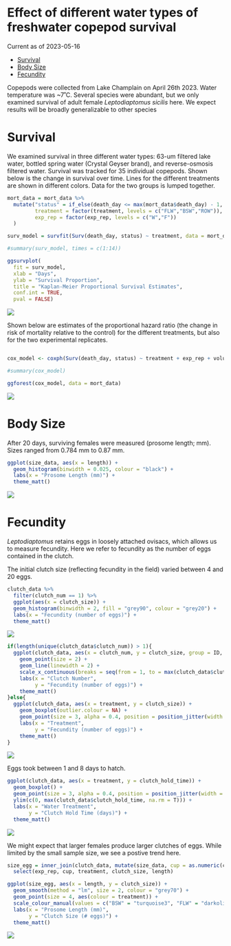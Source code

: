 Effect of different water types of freshwater copepod survival
================
Current as of 2023-05-16

- <a href="#survival" id="toc-survival">Survival</a>
- <a href="#body-size" id="toc-body-size">Body Size</a>
- <a href="#fecundity" id="toc-fecundity">Fecundity</a>

Copepods were collected from Lake Champlain on April 26th 2023. Water
temperature was \~7˚C. Several species were abundant, but we only
examined survival of adult female *Leptodiaptomus sicilis* here. We
expect results will be broadly generalizable to other species

# Survival

We examined survival in three different water types: 63-um filtered lake
water, bottled spring water (Crystal Geyser brand), and reverse-osmosis
filtered water. Survival was tracked for 35 individual copepods. Shown
below is the change in survival over time. Lines for the different
treatments are shown in different colors. Data for the two groups is
lumped together.

``` r
mort_data = mort_data %>%  
  mutate("status" = if_else(death_day <= max(mort_data$death_day) - 1, 1, 0),
         treatment = factor(treatment, levels = c("FLW","BSW","ROW")),
         exp_rep = factor(exp_rep, levels = c("W","F"))
  )

surv_model = survfit(Surv(death_day, status) ~ treatment, data = mort_data)

#summary(surv_model, times = c(1:14))

ggsurvplot(
  fit = surv_model,
  xlab = "Days",
  ylab = "Survival Proportion",
  title = "Kaplan-Meier Proportional Survival Estimates",
  conf.int = TRUE,
  pval = FALSE)
```

<img src="../Figures/markdown/surv-plot-1.png" style="display: block; margin: auto;" />

Shown below are estimates of the proportional hazard ratio (the change
in risk of mortality relative to the control) for the different
treatments, but also for the two experimental replicates.

``` r

cox_model <- coxph(Surv(death_day, status) ~ treatment + exp_rep + volume, data = mort_data)

#summary(cox_model)

ggforest(cox_model, data = mort_data)
```

<img src="../Figures/markdown/cox-model-1.png" style="display: block; margin: auto;" />

# Body Size

After 20 days, surviving females were measured (prosome length; mm).
Sizes ranged from 0.784 mm to 0.87 mm.

``` r
ggplot(size_data, aes(x = length)) + 
  geom_histogram(binwidth = 0.025, colour = "black") + 
  labs(x = "Prosome Length (mm)") + 
  theme_matt()
```

<img src="../Figures/markdown/unnamed-chunk-1-1.png" style="display: block; margin: auto;" />

# Fecundity

*Leptodiaptomus* retains eggs in loosely attached ovisacs, which allows
us to measure fecundity. Here we refer to fecundity as the number of
eggs contained in the clutch.

The initial clutch size (reflecting fecundity in the field) varied
between 4 and 20 eggs.

``` r
clutch_data %>% 
  filter(clutch_num == 1) %>%  
  ggplot(aes(x = clutch_size)) +
  geom_histogram(binwidth = 2, fill = "grey90", colour = "grey20") + 
  labs(x = "Fecundity (number of eggs)") + 
  theme_matt()
```

<img src="../Figures/markdown/unnamed-chunk-2-1.png" style="display: block; margin: auto;" />

``` r
if(length(unique(clutch_data$clutch_num)) > 1){
  ggplot(clutch_data, aes(x = clutch_num, y = clutch_size, group = ID, colour = treatment)) + 
    geom_point(size = 2) + 
    geom_line(linewidth = 2) + 
    scale_x_continuous(breaks = seq(from = 1, to = max(clutch_data$clutch_num))) + 
    labs(x = "Clutch Number", 
         y = "Fecundity (number of eggs)") + 
    theme_matt()
}else{
  ggplot(clutch_data, aes(x = treatment, y = clutch_size)) + 
    geom_boxplot(outlier.colour = NA) + 
    geom_point(size = 3, alpha = 0.4, position = position_jitter(width = 0.05, height = 0)) + 
    labs(x = "Treatment", 
         y = "Fecundity (number of eggs)") + 
    theme_matt()
}
```

<img src="../Figures/markdown/unnamed-chunk-3-1.png" style="display: block; margin: auto;" />

Eggs took between 1 and 8 days to hatch.

``` r
ggplot(clutch_data, aes(x = treatment, y = clutch_hold_time)) + 
  geom_boxplot() + 
  geom_point(size = 3, alpha = 0.4, position = position_jitter(width = 0.05, height = 0)) + 
  ylim(c(0, max(clutch_data$clutch_hold_time, na.rm = T))) + 
  labs(x = "Water Treatment", 
       y = "Clutch Hold Time (days)") + 
  theme_matt()
```

<img src="../Figures/markdown/unnamed-chunk-4-1.png" style="display: block; margin: auto;" />

We might expect that larger females produce larger clutches of eggs.
While limited by the small sample size, we see a postive trend here.

``` r
size_egg = inner_join(clutch_data, mutate(size_data, cup = as.numeric(cup)), by = c("exp_rep", "cup", "treatment", "volume")) %>% 
  select(exp_rep, cup, treatment, clutch_size, length)

ggplot(size_egg, aes(x = length, y = clutch_size)) + 
  geom_smooth(method = "lm", size = 2, colour = "grey70") + 
  geom_point(size = 4, aes(colour = treatment)) + 
  scale_colour_manual(values = c("BSW" = "turquoise3", "FLW" = "darkolivegreen3")) + 
  labs(x = "Prosome Length (mm)", 
       y = "Clutch Size (# eggs)") + 
  theme_matt()
```

<img src="../Figures/markdown/unnamed-chunk-5-1.png" style="display: block; margin: auto;" />
